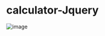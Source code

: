 # calculator-Jquery

![image](https://user-images.githubusercontent.com/117513251/200114574-dd8f1162-9b56-4ffb-b3f3-a913b21a3ce5.png)
